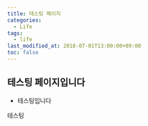```yaml
---
title: 테스팅 페이지
categories:
  - Life
tags:
  - life
last_modified_at: 2018-07-01T13:00:00+09:00
toc: false
---
```


## 테스팅 페이지입니다

* 테스팅입니다

테스팅